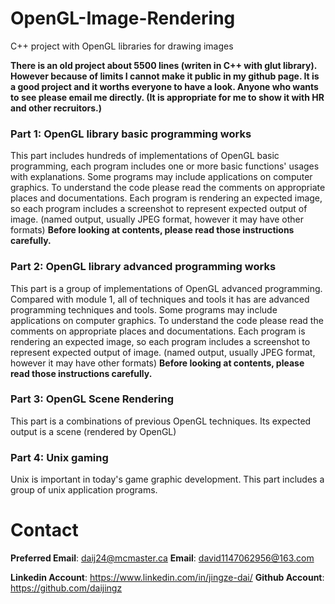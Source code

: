 # OpenGL-Image-Rendering
C++ project with OpenGL libraries for drawing images

**There is an old project about 5500 lines (writen in C++ with glut library). However because of limits I cannot make it public in my github page. It is a good project and it worths everyone to have a look. Anyone who wants to see please email me directly. (It is appropriate for me to show it with HR and other recruitors.)**

### Part 1: OpenGL library basic programming works
This part includes hundreds of implementations of OpenGL basic programming, each program includes one or more basic functions' usages with explanations. Some programs may include applications on computer graphics. To understand the code please read the comments on appropriate places and documentations. Each program is rendering an expected image, so each program includes a screenshot to represent expected output of image. (named output, usually JPEG format, however it may have other formats) **Before looking at contents, please read those instructions carefully.**

### Part 2: OpenGL library advanced programming works
This part is a group of implementations of OpenGL advanced programming. Compared with module 1, all of techniques and tools it has are advanced programming techniques and tools. Some programs may include applications on computer graphics. To understand the code please read the comments on appropriate places and documentations. Each program is rendering an expected image, so each program includes a screenshot to represent expected output of image. (named output, usually JPEG format, however it may have other formats) **Before looking at contents, please read those instructions carefully.**

### Part 3: OpenGL Scene Rendering
This part is a combinations of previous OpenGL techniques. Its expected output is a scene (rendered by OpenGL)

### Part 4: Unix gaming
Unix is important in today's game graphic development. This part includes a group of unix application programs.

# Contact
**Preferred Email**: daij24@mcmaster.ca
**Email**: david1147062956@163.com

**Linkedin Account**: https://www.linkedin.com/in/jingze-dai/
**Github Account**: https://github.com/daijingz 
